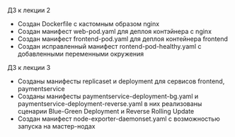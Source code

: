 ДЗ к лекции 2
- Создан Dockerfile c кастомным образом nginx
- Создан манифест web-pod.yaml для деплоя контэйнера с nginx
- Создан манифест frontend-pod.yaml для деплоя контейнера frontend
- Создан исправленный манифест rontend-pod-healthy.yaml с добавленными переменными окружения

ДЗ к лекции 3
- Созданы манифесты replicaset и deployment для сервисов frontend, paymentservice
- Созданы манифесты paymentservice-deployment-bg.yaml и paymentservice-deployment-reverse.yaml в них реализованы сценарии Blue-Green Deployment и Reverse Rolling Update
- Создан манифест node-exporter-daemonset.yaml с возможностью запуска на мастер-нодах